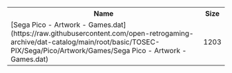 <table>
<tr><th>Name</th><th>Size</th></tr>
<tr><td>[Sega Pico - Artwork - Games.dat](https://raw.githubusercontent.com/open-retrogaming-archive/dat-catalog/main/root/basic/TOSEC-PIX/Sega/Pico/Artwork/Games/Sega Pico - Artwork - Games.dat)</td><td>1203</td></tr>
</table>
